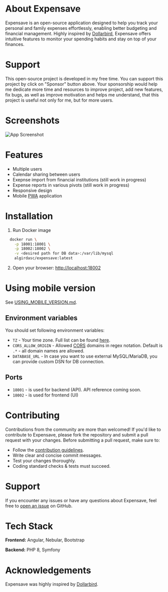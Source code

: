 # About Expensave

Expensave is an open-source application designed to help you track your personal and family expenses effortlessly, enabling better budgeting and financial management. Highly inspired by [Dollarbird](https://dollarbird.co/), Expensave offers intuitive features to monitor your spending habits and stay on top of your finances.

# Support 

This open-source project is developed in my free time. 
You can support this project by click on "Sponsor" button above.
Your sponsorship would help me dedicate more time and resources to improve project, add new features, fix bugs, 
as well as improve motivation and helps me understand, that this project is useful not only for me, but for more users.


# Screenshots

![App Screenshot](https://via.placeholder.com/468x300?text=App+Screenshot+Here)

# Features

- Multiple users
- Calendar sharing between users
- Exepnse import from financial institutions (still work in progress)
- Expense reports in various pivots (still work in progress)
- Responsive design
- Mobile [PWA](https://web.dev/explore/progressive-web-apps) application

# Installation

1. Run Docker image
```bash
  docker run \
    -p 18001:18001 \
    -p 18002:18002 \
    -v <desired path for DB data>:/var/lib/mysql
    algirdasc/expensave:latest
```
2. Open your browser: [http://localhost:18002](http://localhost:18002)

# Using mobile version

See [USING_MOBILE_VERSION.md](docs/USING_MOBILE_VERSION.md).

## Environment variables

You should set following environment variables:

- `TZ` - Your time zone. Full list can be found [here](https://www.php.net/manual/en/timezones.europe.php).
- `CORS_ALLOW_ORIGIN` - Allowed [CORS](https://developer.mozilla.org/en-US/docs/Web/HTTP/CORS) domains in regex notation. Default is `.*` - all domain names are allowed.
- `DATABASE_URL` - In case you want to use external MySQL/MariaDB, you can provide custom DSN for DB connection.

## Ports

- `18001` - is used for backend (API). API reference coming soon.
- `18002` - is used for frontend (UI)

# Contributing

Contributions from the community are more than welcomed! If you'd like to contribute to Expensave, please fork the repository and submit a pull request with your changes. Before submitting a pull request, make sure to:

- Follow the [contribution guidelines](docs/CONTRIBUTING.md).
- Write clear and concise commit messages.
- Test your changes thoroughly.
- Coding standard checks & tests must succeed.

# Support

If you encounter any issues or have any questions about Expensave, feel free to [open an issue](https://github.com/algirdasc/expensave/issues) on GitHub.

# Tech Stack

**Frontend:** Angular, Nebular, Bootstrap

**Backend:** PHP 8, Symfony

# Acknowledgements

Expensave was highly inspired by [Dollarbird](https://dollarbird.co/).

